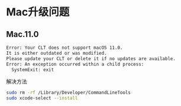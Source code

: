 # Mac升级问题

## Mac.11.0

```bash
Error: Your CLT does not support macOS 11.0.
It is either outdated or was modified.
Please update your CLT or delete it if no updates are available.
Error: An exception occurred within a child process:
  SystemExit: exit
```

解决方法

```bash
sudo rm -rf /Library/Developer/CommandLineTools
sudo xcode-select --install
```

